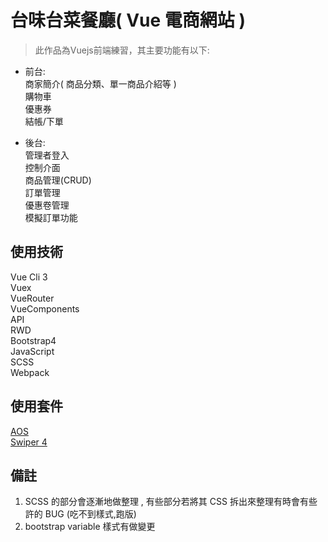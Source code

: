 # 台味台菜餐廳( Vue 電商網站 )

> 此作品為Vuejs前端練習，其主要功能有以下:
> 
  * 前台:<br/> 
  商家簡介( 商品分類、單一商品介紹等 )<br/>
  購物車<br/>
  優惠券<br/>
  結帳/下單<br/>

  * 後台:<br/>
    管理者登入<br/>
    控制介面<br/>
    商品管理(CRUD)<br/>
    訂單管理<br/>
    優惠卷管理<br/>
    模擬訂單功能<br/>

## 使用技術

  Vue Cli 3<br/>
  Vuex<br/>
  VueRouter<br/>
  VueComponents<br/>
  API<br/>
  RWD<br/>
  Bootstrap4<br/>
  JavaScript<br/>
  SCSS<br/>
  Webpack<br/>

## 使用套件

  [AOS](https://github.com/michalsnik/aos#animations)<br/>
  [Swiper 4](https://github.com/surmon-china/vue-awesome-swiper/tree/v3.1.3)


## 備註

  1. SCSS 的部分會逐漸地做整理 , 有些部分若將其 CSS 拆出來整理有時會有些許的 BUG (吃不到樣式,跑版)<br/>
  2. bootstrap variable 樣式有做變更<br/>
